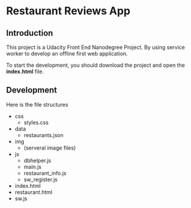 # Restaurant Reviews App

## Introduction

This project is a Udacity Front End Nanodegree Project. By using service worker to develop an offline first web application.

To start the development, you should download the project and open the **index.html** file.

## Development
Here is the file structures
+ css
  + styles.css
+ data
  + restaurants.json
+ img
  + (serveral image files)
+ js
  + dbhelper.js
  + main.js
  + restaurant_info.js
  + sw_register.js
+ index.html
+ restaurant.html
+ sw.js
